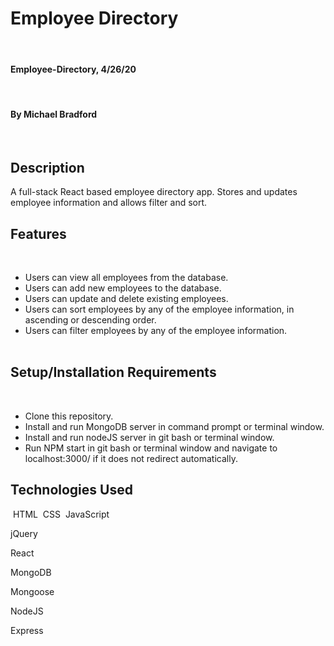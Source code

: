 # Employee Directory
​
#### Employee-Directory, 4/26/20
​
#### By Michael Bradford
​
## Description
A full-stack React based employee directory app. Stores and updates employee information and allows filter and sort.

## Features
​
* Users can view all employees from the database.
* Users can add new employees to the database. 
* Users can update and delete existing employees.
* Users can sort employees by any of the employee information, in ascending or descending order.
* Users can filter employees by any of the employee information.  
​
​
## Setup/Installation Requirements
​
* Clone this repository.
* Install and run MongoDB server in command prompt or terminal window.
* Install and run nodeJS server in git bash or terminal window.
* Run NPM start in git bash or terminal window and navigate to localhost:3000/ if it does not redirect automatically. ​ 
​
## Technologies Used
​
HTML
​
CSS
​
JavaScript

jQuery

React

MongoDB

Mongoose

NodeJS

Express 